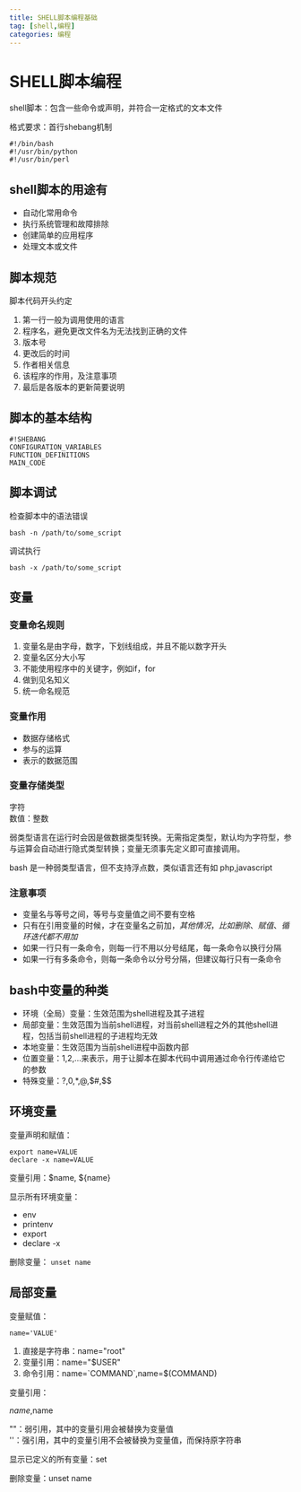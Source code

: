 ```yaml
---
title: SHELL脚本编程基础
tag: [shell,编程]
categories: 编程
---
```

# SHELL脚本编程
shell脚本：包含一些命令或声明，并符合一定格式的文本文件

格式要求：首行shebang机制
```
#!/bin/bash
#!/usr/bin/python
#!/usr/bin/perl
```
## shell脚本的用途有
- 自动化常用命令
- 执行系统管理和故障排除
- 创建简单的应用程序
- 处理文本或文件

## 脚本规范
脚本代码开头约定
1. 第一行一般为调用使用的语言
2. 程序名，避免更改文件名为无法找到正确的文件
3. 版本号
4. 更改后的时间
5. 作者相关信息
6. 该程序的作用，及注意事项
7. 最后是各版本的更新简要说明

## 脚本的基本结构

    #!SHEBANG
    CONFIGURATION_VARIABLES
    FUNCTION_DEFINITIONS
    MAIN_CODE

## 脚本调试
检查脚本中的语法错误

`bash -n /path/to/some_script`

调试执行

`bash -x /path/to/some_script`

## 变量

### 变量命名规则
1. 变量名是由字母，数字，下划线组成，并且不能以数字开头
2. 变量名区分大小写
3. 不能使用程序中的关键字，例如if，for
4. 做到见名知义
5. 统一命名规范

### 变量作用
- 数据存储格式
- 参与的运算
- 表示的数据范围

### 变量存储类型
字符  
数值：整数

弱类型语言在运行时会因是做数据类型转换。无需指定类型，默认均为字符型，参与运算会自动进行隐式类型转换；变量无须事先定义即可直接调用。

bash 是一种弱类型语言，但不支持浮点数，类似语言还有如 php,javascript

### 注意事项
- 变量名与等号之间，等号与变量值之间不要有空格
- 只有在引用变量的时候，才在变量名之前加$，其他情况，比如删除、赋值、循环迭代都不用加$
- 如果一行只有一条命令，则每一行不用以分号结尾，每一条命令以换行分隔
- 如果一行有多条命令，则每一条命令以分号分隔，但建议每行只有一条命令

## bash中变量的种类
- 环境（全局）变量：生效范围为shell进程及其子进程
- 局部变量：生效范围为当前shell进程，对当前shell进程之外的其他shell进程，包括当前shell进程的子进程均无效
- 本地变量：生效范围为当前shell进程中函数内部
- 位置变量：$1,$2,...来表示，用于让脚本在脚本代码中调用通过命令行传递给它的参数
- 特殊变量：$?,$0,$*,$@,$#,$$

## 环境变量
变量声明和赋值：

`export name=VALUE`  
`declare -x name=VALUE`

变量引用：$name, ${name}

显示所有环境变量：
- env
- printenv
- export
- declare -x

删除变量：
`unset name`

## 局部变量
变量赋值：

`name='VALUE'`

1. 直接是字符串：name="root"
2. 变量引用：name="$USER"
3. 命令引用：name=\`COMMAND\`,name=$(COMMAND)

变量引用：

${name},$name

""：弱引用，其中的变量引用会被替换为变量值  
''：强引用，其中的变量引用不会被替换为变量值，而保持原字符串

显示已定义的所有变量：set

删除变量：unset name